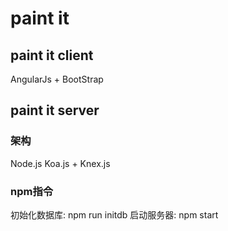 # paint it

## paint it client
AngularJs + BootStrap

## paint it server
### 架构
Node.js Koa.js + Knex.js
### npm指令
初始化数据库: npm run initdb
启动服务器: npm start
